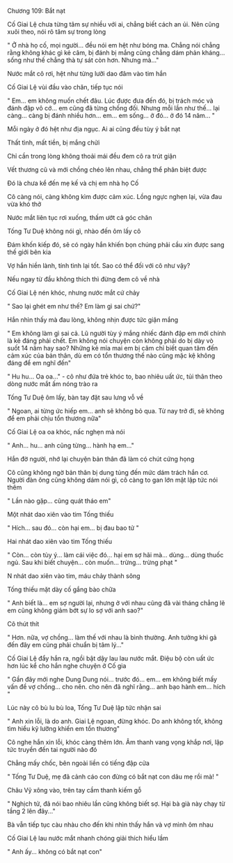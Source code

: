 




Chương 109: Bắt nạt

Cố Giai Lệ chưa từng tâm sự nhiều với ai, chẳng biết cách an ủi. Nên cũng xuôi theo, nói rõ tâm sự trong lòng

" Ở nhà họ cố, mọi người... đều nói em hệt như bóng ma. Chẳng nói chẳng rằng không khác gì kẻ câm, bị đánh bị mắng cũng chẳng dám phản kháng... sống như thế chẳng thà tự sát còn hơn. Nhưng mà..."

Nước mắt cô rơi, hệt như từng lưỡi dao đâm vào tim hắn



Cố Giai Lệ vùi đầu vào chăn, tiếp tục nói

" Em... em không muốn chết đâu. Lúc được đưa đến đó, bị trách móc và đánh đập vô cớ... em cũng đã từng chống đối. Nhưng mỗi lần như thế... lại càng... càng bị đánh nhiều hơn... em... em sống... ở đó... ở đó 14 năm... "

Mỗi ngày ở đó hệt như địa ngục. Ai ai cũng đều tùy ý bắt nạt

Thất tình, mất tiền, bị mắng chửi

Chỉ cần trong lòng không thoải mái đều đem cô ra trút giận

Vết thương cũ và mới chồng chéo lên nhau, chẳng thể phân biệt được

Đó là chưa kể đến mẹ kế và chị em nhà họ Cố

Cô càng nói, càng không kìm được cảm xúc. Lồng ngực nghẹn lại, vừa đau vừa khó thở

Nước mắt liên tục rơi xuống, thấm ướt cả góc chăn

Tống Tư Duệ không nói gì, nhào đến ôm lấy cô

Đám khốn kiếp đó, sẽ có ngày hắn khiến bọn chúng phải cầu xin được sang thế giới bên kia

Vợ hắn hiền lành, tính tình lại tốt. Sao có thể đối với cô như vậy?

Nếu ngay từ đầu không thích thì đừng đem cô về nhà

Cố Giai Lệ nén khóc, nhưng nước mắt cứ chảy

" Sao lại ghét em như thế? Em làm gì sai chứ?"

Hắn nhìn thấy mà đau lòng, không nhịn được tức giận mắng

" Em không làm gì sai cả. Lũ người tùy ý mắng nhiếc đánh đập em mới chính là kẻ đáng phải chết. Em không nói chuyện còn không phải do bị dày vò suốt 14 năm hay sao? Những kẻ mỉa mai em bị câm chỉ biết quan tâm đến cảm xúc của bản thân, dù em có tổn thương thế nào cũng mặc kệ không đáng để em nghĩ đến"

" Hu hu... Oa oa..." - cô như đứa trẻ khóc to, bao nhiêu uất ức, tủi thân theo dòng nước mắt ấm nóng trào ra

Tống Tư Duệ ôm lấy, bàn tay đặt sau lưng vỗ về

" Ngoan, ai từng ức hiếp em... anh sẽ không bỏ qua. Từ nay trở đi, sẽ không để em phải chịu tổn thương nữa"

Cố Giai Lệ oa oa khóc, nấc nghẹn mà nói

" Anh... hu... anh cũng từng... hành hạ em..."

Hắn đờ người, nhớ lại chuyện bản thân đã làm có chút cứng họng

Cô cũng không ngờ bản thân bị dung túng đến mức dám trách hắn cơ. Người đàn ông cũng không dám nói gì, cô càng to gan lớn mật lập tức nói thêm

" Lần nào gặp... cũng quát tháo em"

Một nhát dao xiên vào tim Tống thiếu

" Hích... sau đó... còn hại em... bị đau bao tử "

Hai nhát dao xiên vào tim Tống thiếu

" Còn... còn tùy ý... làm cái việc đó... hại em sợ hãi mà... dùng... dùng thuốc ngủ. Sau khi biết chuyện... còn muốn... trừng... trừng phạt "

N nhát dao xiên vào tim, máu chảy thành sông

Tống thiếu mặt dày cố gắng bào chữa

" Anh biết là... em sợ người lại, nhưng ở với nhau cũng đã vài tháng chẳng lẽ em cũng không giảm bớt sự lo sợ với anh sao?"

Cô thút thít

" Hơn. nữa, vợ chồng... làm thế với nhau là bình thường. Anh tưởng khi gả đến đây em cũng phải chuẩn bị tâm lý..."

Cố Giai Lệ đẩy hắn ra, ngồi bật dậy lau lau nước mắt. Điệu bộ còn uất ức hơn lúc kể cho hắn nghe chuyện ở Cố gia

" Gần đây mới nghe Dung Dung nói... trước đó... em... em không biết mấy vấn đề vợ chồng... cho nên. cho nên đã nghĩ rằng... anh bạo hành em... hích "

Lúc này cô bù lu bù loa, Tống Tư Duệ lập tức nhận sai

" Anh xin lỗi, là do anh. Giai Lệ ngoan, đừng khóc. Do anh không tốt, không tìm hiểu kỹ lưỡng khiến em tổn thương"

Cô nghe hắn xin lỗi, khóc càng thêm lớn. Âm thanh vang vọng khắp nơi, lập tức truyền đến tai người nào đó

Chẳng mấy chốc, bên ngoài liền có tiếng đập cửa

" Tống Tư Duệ, mẹ đã cảnh cáo con đừng có bắt nạt con dâu mẹ rồi mà! "

Châu Vỹ xông vào, trên tay cầm thanh kiếm gỗ

" Nghịch tử, đã nói bao nhiêu lần cũng không biết sợ. Hại bà già này chạy từ tầng 2 lên đây..."

Bà vẫn tiếp tục càu nhàu cho đến khi nhìn thấy hắn và vợ mình ôm nhau

Cố Giai Lệ lau nước mắt nhanh chóng giải thích hiểu lầm

" Anh ấy... không có bắt nạt con"




